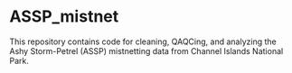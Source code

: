 # ASSP_mistnet
This repository contains code for cleaning, QAQCing, and analyzing the Ashy Storm-Petrel (ASSP) mistnetting data from Channel Islands National Park. 
